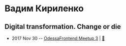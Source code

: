 # Вадим Кириленко

## Digital transformation. Change or die
- 2017 Nov 30 -- [OdessaFrontend Meetup 3](https://youtu.be/kFEIC59Kjyk)  | [:notebook:](https://www.slideshare.net/odessafrontend/digital-transformation-change-or-die-odessafrontend-meetup-3)  
